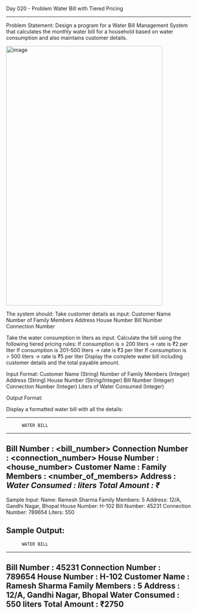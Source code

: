 Day 020 - Problem Water Bill with Tiered Pricing
_________________________________________________________
Problem Statement:
Design a program for a Water Bill Management System that calculates the monthly water bill for a household based on water consumption and also maintains customer details.


<img width="426" height="708" alt="image" src="https://github.com/user-attachments/assets/186749a5-a04c-43c1-81d4-f1b2975cff1f" />


The system should:
Take customer details as input:
Customer Name
Number of Family Members
Address
House Number
Bill Number
Connection Number

Take the water consumption in liters as input.
Calculate the bill using the following tiered pricing rules:
If consumption is ≤ 200 liters → rate is ₹2 per liter
If consumption is 201–500 liters → rate is ₹3 per liter
If consumption is > 500 liters → rate is ₹5 per liter
Display the complete water bill including customer details and the total payable amount.

Input Format:
Customer Name (String)
Number of Family Members (Integer)
Address (String)
House Number (String/Integer)
Bill Number (Integer)
Connection Number (Integer)
Liters of Water Consumed (Integer)

Output Format:

Display a formatted water bill with all the details:

------------------------------------
          WATER BILL
------------------------------------
Bill Number       : <bill_number>
Connection Number : <connection_number>
House Number      : <house_number>
Customer Name     : <name>
Family Members    : <number_of_members>
Address           : <address>
Water Consumed    : <liters> liters
Total Amount      : ₹<amount>
------------------------------------

Sample Input:
Name: Ramesh Sharma
Family Members: 5
Address: 12/A, Gandhi Nagar, Bhopal
House Number: H-102
Bill Number: 45231
Connection Number: 789654
Liters: 550

Sample Output:
------------------------------------
          WATER BILL
------------------------------------
Bill Number       : 45231
Connection Number : 789654
House Number      : H-102
Customer Name     : Ramesh Sharma
Family Members    : 5
Address           : 12/A, Gandhi Nagar, Bhopal
Water Consumed    : 550 liters
Total Amount      : ₹2750
------------------------------------



